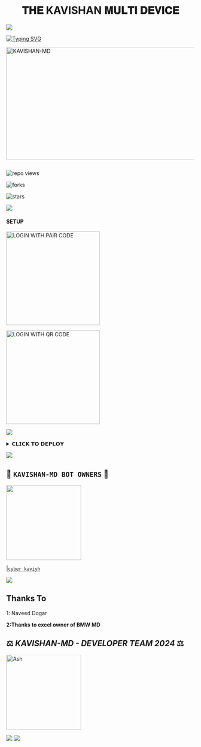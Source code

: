 <h1 align="center"> 𝐓𝐇𝐄 KAVISHAN 𝐌𝐔𝐋𝐓𝐈 𝐃𝐄𝐕𝐈𝐂𝐄  </h1>
<p align="center">  

<a><img src='https://i.imgur.com/LyHic3i.gif'/></a>
  
<a href="https://git.io/typing-svg"><img src="https://readme-typing-svg.demolab.com?font=Black+Ops+One&size=50&pause=1000&color=F70707&center=true&width=910&height=100&lines=CREATED+BY+KAVISHAN;RELEASED+20.7.2024;RELEASED+TIME+5.30" alt="Typing SVG" /></a>
  </p>
    <img alt="KAVISHAN-MD" width="700" height="300" src="https://telegra.ph/file/1a012e52413ecc4034e44.jpg">
<p align="center">
<p align="center">
<a href="https://github.com/Kavishan0/KAVISHAN-MD"><img></a> 
<p/>

![repo views](https://hits.seeyoufarm.com/api/count/incr/badge.svg?url=https%3A%2F%2Fgithub.com%2FKavishan0%2FKAVISHAN-MD&count_bg=%23F70707&title_bg=%23555555&icon=gitpod.svg&icon_color=%23F70707&title=Views&edge_flat=false)

![forks](https://img.shields.io/github/forks/Kavishan0/KAVISHAN-MD?label=Forks&style=social)

![stars](https://img.shields.io/github/stars/Kavishan0/KAVISHAN-MD?style=social)
  
<a><img src='https://i.imgur.com/LyHic3i.gif'/></a>

#### SETUP 

    
<a href="https://kavishan-md-session.onrender.com/pair"><img src="https://img.shields.io/badge/LOGIN%20WITH-PAIR%20CODE-black" alt="LOGIN WITH PAIR CODE" width="250"></a>

 



<a href="https://kavishan-md-session.onrender.com/qr"><img src="https://img.shields.io/badge/LOGIN%20WITH-QR%20CODE-black" alt="LOGIN WITH QR CODE" width="250"></a>
<br>


<a><img src='https://i.imgur.com/LyHic3i.gif'/></a>

<details>
<summary>𝗖𝗟𝗜𝗖𝗞 𝗧𝗢 𝗗𝗘𝗣𝗟𝗢𝗬</summary>


## DEPLOY TO HEROKU

1. If you don't have an account in Heroku, create one.
    <br>
    <a href='https://signup.heroku.com/' target="_blank"><img alt='Heroku' src='https://img.shields.io/badge/-Create-black?style=for-the-badge&logo=heroku&logoColor=red'/></a>
2. Now deploy.
    <br>
    <a href='https://dashboard.heroku.com/new?template=https://github.com/Kavishan0/KAVISHAN-MD' target="_blank"><img alt='DEPLOY' src='https://img.shields.io/badge/-DEPLOY-black?style=for-the-badge&logo=heroku&logoColor=red'/></a>

</details>


<a><img src='https://i.imgur.com/LyHic3i.gif'/></a>
## 👑 **`KAVISHAN-MD BOT OWNERS`** 👑


   <a href="https://github.com/Kavishan0/"><img src="https://telegra.ph/file/c653b08bd6bb19bf1aafc.jpg" width=200 height=200></a>   

|[`cyber kaviyh`](https://github.com/Kavishan0)

<a><img src='https://i.imgur.com/LyHic3i.gif'/></a>
## Thanks To 
1: Naveed Dogar

**2:Thanks to excel owner of BMW MD**

## ⚖️  *KAVISHAN-MD - DEVELOPER TEAM* *2024*  ⚖️

<div align="left">
  <a href="[https://github.com/ibrahimaitech]"><img src="https://telegra.ph/file/1116f437851fb53676c6d.jpg" width="200" height="200" alt="Ash"/></a>
  
<a><img src='https://i.imgur.com/LyHic3i.gif'/></a>
<a><img src='https://i.imgur.com/LyHic3i.gif'/></a>
